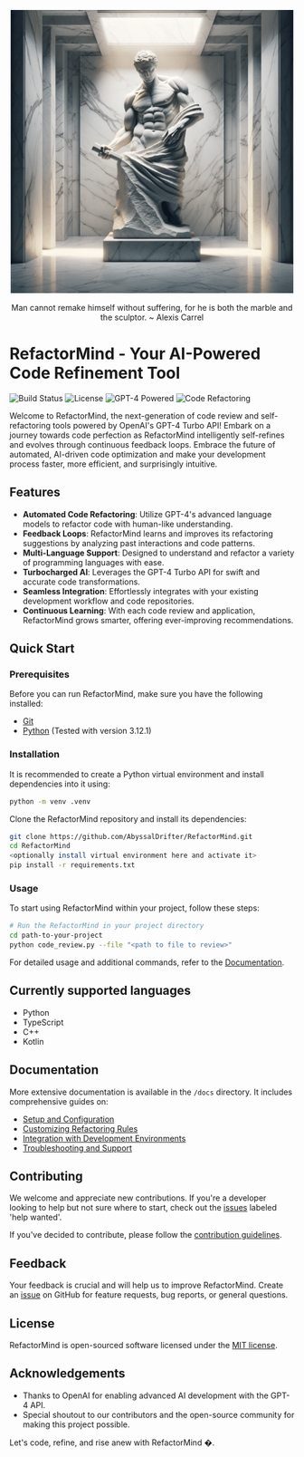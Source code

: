 <p align="center">
  <img src="images/image.png" alt="Logo" height="500">
</p>

<p align="center">Man cannot remake himself without suffering, for he is both the marble and the sculptor. ~ Alexis Carrel</p>

# RefactorMind - Your AI-Powered Code Refinement Tool

![Build Status](https://img.shields.io/badge/build-passing-brightgreen)
![License](https://img.shields.io/badge/license-MIT-blue)
![GPT-4 Powered](https://img.shields.io/badge/GPT--4-Powered-9cf)
![Code Refactoring](https://img.shields.io/badge/code-refactoring-orange)

Welcome to RefactorMind, the next-generation of code review and self-refactoring tools powered by OpenAI's GPT-4 Turbo API! Embark on a journey towards code perfection as RefactorMind intelligently self-refines and evolves through continuous feedback loops. Embrace the future of automated, AI-driven code optimization and make your development process faster, more efficient, and surprisingly intuitive.

## Features

- **Automated Code Refactoring**: Utilize GPT-4's advanced language models to refactor code with human-like understanding.
- **Feedback Loops**: RefactorMind learns and improves its refactoring suggestions by analyzing past interactions and code patterns.
- **Multi-Language Support**: Designed to understand and refactor a variety of programming languages with ease.
- **Turbocharged AI**: Leverages the GPT-4 Turbo API for swift and accurate code transformations.
- **Seamless Integration**: Effortlessly integrates with your existing development workflow and code repositories.
- **Continuous Learning**: With each code review and application, RefactorMind grows smarter, offering ever-improving recommendations.

## Quick Start

### Prerequisites

Before you can run RefactorMind, make sure you have the following installed:
- [Git](https://git-scm.com/)
- [Python](https://www.python.org/) (Tested with version 3.12.1)

### Installation

It is recommended to create a Python virtual environment and install dependencies into it using:

```bash
python -m venv .venv
```

Clone the RefactorMind repository and install its dependencies:

```bash
git clone https://github.com/AbyssalDrifter/RefactorMind.git
cd RefactorMind
<optionally install virtual environment here and activate it>
pip install -r requirements.txt
```

### Usage

To start using RefactorMind within your project, follow these steps:

```bash
# Run the RefactorMind in your project directory
cd path-to-your-project
python code_review.py --file "<path to file to review>"
```

For detailed usage and additional commands, refer to the [Documentation](#documentation).

## Currently supported languages

- Python
- TypeScript
- C++
- Kotlin

## Documentation

More extensive documentation is available in the `/docs` directory. It includes comprehensive guides on:

- [Setup and Configuration](/docs/setup.md)
- [Customizing Refactoring Rules](/docs/custom-rules.md)
- [Integration with Development Environments](/docs/ide-integration.md)
- [Troubleshooting and Support](/docs/troubleshooting.md)

## Contributing

We welcome and appreciate new contributions. If you're a developer looking to help but not sure where to start, check out the [issues](https://github.com/AbyssalDrifter/RefactorMind/issues) labeled 'help wanted'.

If you've decided to contribute, please follow the [contribution guidelines](CONTRIBUTING.md).

## Feedback

Your feedback is crucial and will help us to improve RefactorMind. Create an [issue](https://github.com/AbyssalDrifter/RefactorMind/issues) on GitHub for feature requests, bug reports, or general questions.

## License

RefactorMind is open-sourced software licensed under the [MIT license](LICENSE).

## Acknowledgements

- Thanks to OpenAI for enabling advanced AI development with the GPT-4 API.
- Special shoutout to our contributors and the open-source community for making this project possible.

Let's code, refine, and rise anew with RefactorMind �.
